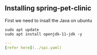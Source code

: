 Installing spring-pet-clinic
------------------------------
First we need to insall the Java on ubuntu
```
sudo apt update
sudo apt install openjdk-11-jdk -y
```
```yaml
---
[refer here](../spc.yaml)



